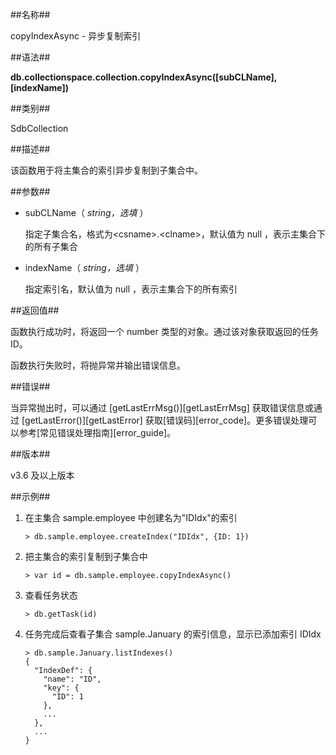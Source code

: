 ##名称##

copyIndexAsync - 异步复制索引

##语法##

**db.collectionspace.collection.copyIndexAsync([subCLName], [indexName])**

##类别##

SdbCollection

##描述##

该函数用于将主集合的索引异步复制到子集合中。

##参数##

- subCLName（ *string，选填* ）

    指定子集合名，格式为\<csname\>.\<clname\>，默认值为 null ，表示主集合下的所有子集合

- indexName（ *string，选填* ）

    指定索引名，默认值为 null ，表示主集合下的所有索引

##返回值##

函数执行成功时，将返回一个 number 类型的对象。通过该对象获取返回的任务 ID。

函数执行失败时，将抛异常并输出错误信息。

##错误##

当异常抛出时，可以通过 [getLastErrMsg()][getLastErrMsg] 获取错误信息或通过 [getLastError()][getLastError] 获取[错误码][error_code]。更多错误处理可以参考[常见错误处理指南][error_guide]。

##版本##

v3.6 及以上版本

##示例##

1. 在主集合 sample.employee 中创建名为"IDIdx"的索引

    ```lang-javascript
    > db.sample.employee.createIndex("IDIdx", {ID: 1})
    ```

2. 把主集合的索引复制到子集合中

    ```lang-javascript
    > var id = db.sample.employee.copyIndexAsync()
    ```

3. 查看任务状态

    ```lang-javascript
    > db.getTask(id)
    ```

4. 任务完成后查看子集合 sample.January 的索引信息，显示已添加索引 IDIdx 
  
    ```lang-javascript
    > db.sample.January.listIndexes()
    {
      "IndexDef": {
        "name": "ID",
        "key": {
          "ID": 1
        },
        ...
      },
      ...
    }
    ```

[^_^]:
     本文使用的所有引用和链接
[getLastErrMsg]:manual/Manual/Sequoiadb_Command/Global/getLastErrMsg.md
[getLastError]:manual/Manual/Sequoiadb_Command/Global/getLastError.md
[error_code]:manual/Manual/Sequoiadb_error_code.md
[text_index]:manual/Distributed_Engine/Architecture/Data_Model/text_index.md
[text_index]:manual/Distributed_Engine/Architecture/Data_Model/text_index.md
[error_guide]:manual/FAQ/faq_sdb.md

